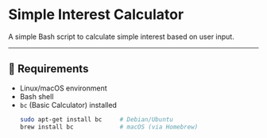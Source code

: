 # Simple Interest Calculator

A simple Bash script to calculate simple interest based on user input.

---
 
## 🧠 Requirements

- Linux/macOS environment
- Bash shell
- `bc` (Basic Calculator) installed  
  ```bash
  sudo apt-get install bc     # Debian/Ubuntu
  brew install bc             # macOS (via Homebrew)
